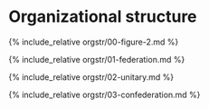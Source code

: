 Organizational structure
========================

<!-- Federal vs Unitary states map -->
{% include_relative orgstr/00-figure-2.md %}

<!-- Federation definition -->
{% include_relative orgstr/01-federation.md %}

<!-- Unitary state definition -->
{% include_relative orgstr/02-unitary.md %}

<!-- Confederation -->
{% include_relative orgstr/03-confederation.md %}